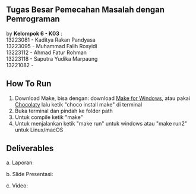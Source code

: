 ## Tugas Besar Pemecahan Masalah dengan Pemrograman <br/>
by **Kelompok 6 - K03** : <br/>
13223081 - Kaditya Rakan Pandyasa <br/>
13223095 - Muhammad Falih Rosyidi<br/>
13223112 - Ahmad Fatur Rohman <br/>
13223118 - Saputra Yudika Marpaung<br/>
13221082 -  <br/>

## **How To Run**
1. Download Make, bisa dengan: download [Make for Windows](https://gnuwin32.sourceforge.net/packages/make.htm), atau pakai [Chocolaty](https://chocolatey.org/install) lalu ketik "choco install make" di terminal <br/>
2. Buka terminal dan pindah ke folder path <br/>
3. Untuk compile ketik "make" <br/>
4. Untuk menjalankan ketik "make run" untuk windows atau "make run2" untuk Linux/macOS <br/>

## **Deliverables**
a. Laporan: 

b. Slide Presentasi:

c. Video:
